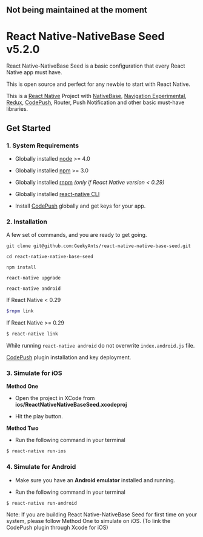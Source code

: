 ## Not being maintained at the moment
# React Native-NativeBase Seed v5.2.0

React Native-NativeBase Seed is a basic configuration that every React Native app must have.

This is open source and perfect for any newbie to start with React Native.

This is a [React Native](https://github.com/facebook/react-native) Project with [NativeBase](http://nativebase.io/documentation), [Navigation Experimental](https://facebook.github.io/react-native/docs/navigation.html#navigationexperimental), [Redux](http://redux.js.org/), [CodePush](https://github.com/Microsoft/react-native-code-push), Router, Push Notification and other basic must-have libraries.


## Get Started

### 1. System Requirements

* Globally installed [node](https://nodejs.org/en/) >= 4.0

* Globally installed [npm](https://www.npmjs.org/) >= 3.0

* Globally installed [rnpm](https://github.com/rnpm/rnpm) *(only if React Native version < 0.29)*

* Globally installed [react-native CLI](https://facebook.github.io/react-native/docs/getting-started.html)

* Install [CodePush](https://microsoft.github.io/code-push/) globally and get keys for your app.


### 2. Installation

A few set of commands, and you are ready to get going.

```
git clone git@github.com:GeekyAnts/react-native-native-base-seed.git

cd react-native-native-base-seed

npm install

react-native upgrade

react-native android
```
If React Native < 0.29

```sh
$rnpm link
```

If React Native >= 0.29

```sh
$ react-native link
```

While running `react-native android` do not overwrite `index.android.js` file.

[CodePush](https://github.com/Microsoft/react-native-code-push) plugin installation and key deployment.


### 3. Simulate for iOS

**Method One**

*	Open the project in XCode from **ios/ReactNativeNativeBaseSeed.xcodeproj**

*	Hit the play button.


**Method Two**

*	Run the following command in your terminal

```sh
$ react-native run-ios
```

### 4. Simulate for Android

*	Make sure you have an **Android emulator** installed and running.

*	Run the following command in your terminal

```sh
$ react-native run-android
```

Note: If you are building React Native-NativeBase Seed for first time on your system, please follow Method One to simulate on iOS. (To link the CodePush plugin through Xcode for iOS)
